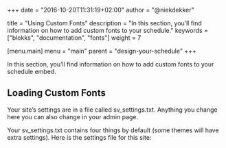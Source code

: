 +++
date            = "2016-10-20T11:31:19+02:00"
author          = "@niekdekker"

title           = "Using Custom Fonts"
description     = "In this section, you’ll find information on how to add custom fonts to your schedule."
keywords        = ["blokks", "documentation", "fonts"]
weight          = 7

[menu.main]
menu            = "main"
parent          = "design-your-schedule"
+++

In this section, you’ll find information on how to add custom fonts to your schedule embed.

## Loading Custom Fonts
Your site’s settings are in a file called sv_settings.txt. Anything you change here you can also change in your admin page.

Your sv_settings.txt contains four things by default (some themes will have extra settings). Here is the settings file for this site:
